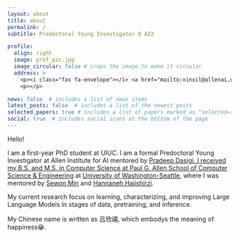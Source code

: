 ```yaml
---
layout: about
title: about
permalink: /
subtitle: Predoctoral Young Investigator @ AI2

profile:
  align: right
  image: prof_pic.jpg
  image_circular: false # crops the image to make it circular
  address: >
    <p><i class="fas fa-envelope"></i> <a href="mailto:xinxil@allenai.org">email</a> <i class="fab fa-github"></i> <a href='https://github.com/Alrope123'>github</a> <i class="fab fa-twitter"></i> <a href='https://twitter.com/XinxiLyu'>twitter</a></p>
    <p></p>

news: false  # includes a list of news items
latest_posts: false  # includes a list of the newest posts
selected_papers: true # includes a list of papers marked as "selected={true}"
social: true  # includes social icons at the bottom of the page
---
```


Hello!

I am a first-year PhD student at UIUC. I am a formal Predoctoral Young Investigator at Allen Institute for AI mentored by <a href='https://pdasigi.github.io/'>Pradeep Dasigi. I received my B.S. and M.S. in Computer Science at <a href='https://www.cs.washington.edu'>Paul G. Allen School of Computer Science & Engineering</a> at <a href='http://www.washington.edu/'>University of Washington-Seattle</a>, where I was mentored by <a href='https://shmsw25.github.io/'>Sewon Min</a> and <a href='https://homes.cs.washington.edu/~hannaneh/index.html'>Hannaneh Hajishirzi</a>.

My current research focus on learning, characterizing, and improving Large Language Models in stages of data, pretraining, and inference.

My Chinese name is written as 吕欣禧, which embodys the meaning of happiness:grin:.
